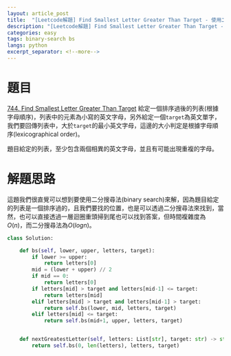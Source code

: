 ```yaml
---
layout: article_post
title:  "[Leetcode解題] Find Smallest Letter Greater Than Target - 使用二分搜尋法"
description: "[Leetcode解題] Find Smallest Letter Greater Than Target - 使用二分搜尋法"
categories: easy
tags: binary-search bs
langs: python
excerpt_separator: <!--more-->
---
```


# 題目
[744. Find Smallest Letter Greater Than Target](https://leetcode.com/problems/find-smallest-letter-greater-than-target)
給定一個排序過後的列表(根據字母順序)，列表中的元素為小寫的英文字母，另外給定一個`target`為英文單字，我們要回傳列表中，大於`target`的最小英文字母，這邊的大小判定是根據字母順序(lexicographical order)。

題目給定的列表，至少包含兩個相異的英文字母，並且有可能出現重複的字母。

<!--more-->

# 解題思路

這題我們很直覺可以想到要使用二分搜尋法(binary search)來解，因為題目給定的列表是一個排序過的，且我們要找的位置，也是可以透過二分搜尋法來找到，當然，也可以直接透過一層迴圈重頭掃到尾也可以找到答案，但時間複雜度為$O(n)$，而二分搜尋法為$O(logn)$。


```python
class Solution:

    def bs(self, lower, upper, letters, target):
        if lower >= upper:
            return letters[0]
        mid = (lower + upper) // 2
        if mid == 0:
            return letters[0]
        if letters[mid] > target and letters[mid-1] <= target:
            return letters[mid]
        elif letters[mid] > target and letters[mid-1] > target:
            return self.bs(lower, mid, letters, target)
        elif letters[mid] <= target:
            return self.bs(mid+1, upper, letters, target)


    def nextGreatestLetter(self, letters: List[str], target: str) -> str:
        return self.bs(0, len(letters), letters, target)
```